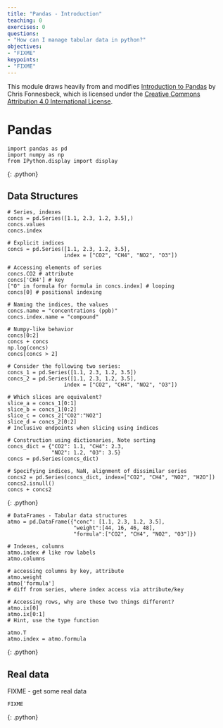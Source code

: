 ```yaml
---
title: "Pandas - Introduction"
teaching: 0
exercises: 0
questions:
- "How can I manage tabular data in python?"
objectives:
- "FIXME"
keypoints:
- "FIXME"
---
```


This module draws heavily from and modifies [Introduction to Pandas][fonnesbeck-pandas] by Chris Fonnesbeck,
which is licensed under the [Creative Commons Attribution 4.0 International License][cc-attribution].

# Pandas

~~~
import pandas as pd
import numpy as np
from IPython.display import display
~~~
{: .python}

## Data Structures

~~~
# Series, indexes
concs = pd.Series([1.1, 2.3, 1.2, 3.5],)
concs.values
concs.index

# Explicit indices
concs = pd.Series([1.1, 2.3, 1.2, 3.5],
                  index = ["CO2", "CH4", "NO2", "O3"])

# Accessing elements of series
concs.CO2 # attribute
concs['CH4'] # key
["O" in formula for formula in concs.index] # looping
concs[0] # positional indexing

# Naming the indices, the values
concs.name = "concentrations (ppb)"
concs.index.name = "compound"

# Numpy-like behavior
concs[0:2]
concs + concs
np.log(concs)
concs[concs > 2]

# Consider the following two series:
concs_1 = pd.Series([1.1, 2.3, 1.2, 3.5])
concs_2 = pd.Series([1.1, 2.3, 1.2, 3.5],
                  index = ["CO2", "CH4", "NO2", "O3"])

# Which slices are equivalent?
slice_a = concs_1[0:1]
slice_b = concs_1[0:2]
slice_c = concs_2["CO2":"NO2"]
slice_d = concs_2[0:2]
# Inclusive endpoints when slicing using indices

# Construction using dictionaries, Note sorting
concs_dict = {"CO2": 1.1, "CH4": 2.3, 
              "NO2": 1.2, "O3": 3.5}
concs = pd.Series(concs_dict)

# Specifying indices, NaN, alignment of dissimilar series
concs2 = pd.Series(concs_dict, index=["CO2", "CH4", "NO2", "H2O"])
concs2.isnull()
concs + concs2
~~~
{: .python}

~~~
# DataFrames - Tabular data structures
atmo = pd.DataFrame({"conc": [1.1, 2.3, 1.2, 3.5],
                     "weight":[44, 16, 46, 48],
                     "formula":["CO2", "CH4", "NO2", "O3"]})

# Indexes, columns
atmo.index # like row labels
atmo.columns

# accessing columns by key, attribute
atmo.weight
atmo['formula']
# diff from series, where index access via attribute/key

# Accessing rows, why are these two things different?
atmo.ix[0]
atmo.ix[0:1]
# Hint, use the type function

atmo.T
atmo.index = atmo.formula
~~~
{: .python}

## Real data

FIXME - get some real data

~~~
FIXME
~~~
{: .python}

[cc-attribution]: http://creativecommons.org/licenses/by/4.0/
[fonnesbeck-pandas]: https://github.com/fonnesbeck/statistical-analysis-python-tutorial

